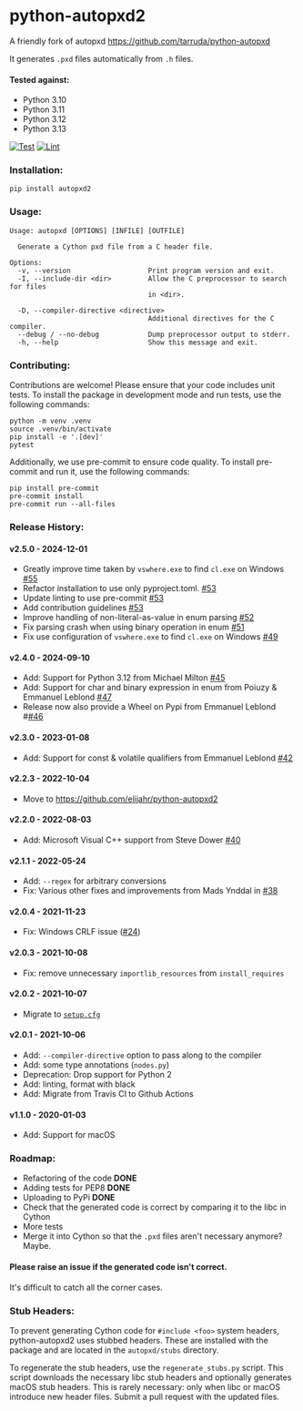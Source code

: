 # python-autopxd2

A friendly fork of autopxd https://github.com/tarruda/python-autopxd

It generates `.pxd` files automatically from `.h` files.

#### Tested against:

- Python 3.10
- Python 3.11
- Python 3.12
- Python 3.13

[![Test](https://github.com/elijahr/python-autopxd2/actions/workflows/test.yml/badge.svg)](https://github.com/elijahr/python-autopxd2/actions/workflows/test.yml)
[![Lint](https://github.com/elijahr/python-autopxd2/actions/workflows/lint.yml/badge.svg)](https://github.com/elijahr/python-autopxd2/actions/workflows/lint.yml)

### Installation:

```shell
pip install autopxd2
```

### Usage:

```shell
Usage: autopxd [OPTIONS] [INFILE] [OUTFILE]

  Generate a Cython pxd file from a C header file.

Options:
  -v, --version                   Print program version and exit.
  -I, --include-dir <dir>         Allow the C preprocessor to search for files
                                  in <dir>.

  -D, --compiler-directive <directive>
                                  Additional directives for the C compiler.
  --debug / --no-debug            Dump preprocessor output to stderr.
  -h, --help                      Show this message and exit.
```

### Contributing:

Contributions are welcome! Please ensure that your code includes unit tests. To install the package in development mode and run tests, use the following commands:

```shell
python -m venv .venv
source .venv/bin/activate
pip install -e '.[dev]'
pytest
```

Additionally, we use pre-commit to ensure code quality. To install pre-commit and run it, use the following commands:

```shell
pip install pre-commit
pre-commit install
pre-commit run --all-files
```

### Release History:

#### v2.5.0 - 2024-12-01

- Greatly improve time taken by `vswhere.exe` to find `cl.exe` on Windows [#55](https://github.com/elijahr/python-autopxd2/pull/55)
- Refactor installation to use only pyproject.toml. [#53](https://github.com/elijahr/python-autopxd2/pull/53)
- Update linting to use pre-commit [#53](https://github.com/elijahr/python-autopxd2/pull/53)
- Add contribution guidelines [#53](https://github.com/elijahr/python-autopxd2/pull/53)
- Improve handling of non-literal-as-value in enum parsing [#52](https://github.com/elijahr/python-autopxd2/pull/52)
- Fix parsing crash when using binary operation in enum [#51](https://github.com/elijahr/python-autopxd2/pull/51)
- Fix use configuration of `vswhere.exe` to find `cl.exe` on Windows [#49](https://github.com/elijahr/python-autopxd2/pull/49)

#### v2.4.0 - 2024-09-10

- Add: Support for Python 3.12 from Michael Milton [#45](https://github.com/elijahr/python-autopxd2/pull/45)
- Add: Support for char and binary expression in enum from Poiuzy & Emmanuel Leblond [#47](https://github.com/elijahr/python-autopxd2/pull/47)
- Release now also provide a Wheel on Pypi from Emmanuel Leblond #[#46](https://github.com/elijahr/python-autopxd2/pull/46)

#### v2.3.0 - 2023-01-08

- Add: Support for const & volatile qualifiers from Emmanuel Leblond [#42](https://github.com/elijahr/python-autopxd2/pull/42)

#### v2.2.3 - 2022-10-04

- Move to https://github.com/elijahr/python-autopxd2

#### v2.2.0 - 2022-08-03

- Add: Microsoft Visual C++ support from Steve Dower [#40](https://github.com/elijahr/python-autopxd2/pull/40)

#### v2.1.1 - 2022-05-24

- Add: `--regex` for arbitrary conversions
- Fix: Various other fixes and improvements from Mads Ynddal in [#38](https://github.com/elijahr/python-autopxd2/pull/38)

#### v2.0.4 - 2021-11-23

- Fix: Windows CRLF issue ([#24](https://github.com/elijahr/python-autopxd2/pull/24))

#### v2.0.3 - 2021-10-08

- Fix: remove unnecessary `importlib_resources` from `install_requires`

#### v2.0.2 - 2021-10-07

- Migrate to [`setup.cfg`](https://docs.python.org/3/distutils/configfile.html)

#### v2.0.1 - 2021-10-06

- Add: `--compiler-directive` option to pass along to the compiler
- Add: some type annotations (`nodes.py`)
- Deprecation: Drop support for Python 2
- Add: linting, format with black
- Add: Migrate from Travis CI to Github Actions

#### v1.1.0 - 2020-01-03

- Add: Support for macOS

### Roadmap:

- Refactoring of the code **DONE**
- Adding tests for PEP8 **DONE**
- Uploading to PyPi **DONE**
- Check that the generated code is correct by comparing it to the libc in Cython
- More tests
- Merge it into Cython so that the `.pxd` files aren't necessary anymore? Maybe.

#### Please raise an issue if the generated code isn't correct.

It's difficult to catch all the corner cases.

### Stub Headers:

To prevent generating Cython code for `#include <foo>` system headers, python-autopxd2 uses stubbed headers. These are installed with the package and are located in the `autopxd/stubs` directory.

To regenerate the stub headers, use the `regenerate_stubs.py` script. This script downloads the necessary libc stub headers and optionally generates macOS stub headers. This is rarely necessary: only when libc or macOS introduce new header files. Submit a pull request with the updated files.
